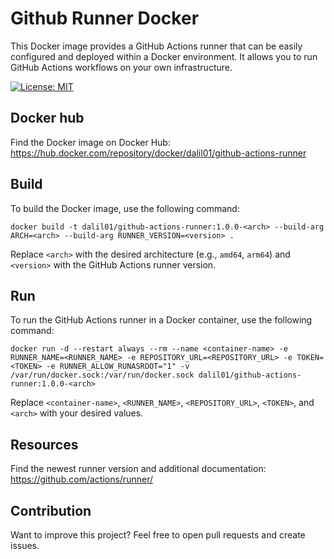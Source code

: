 # Github Runner Docker

This Docker image provides a GitHub Actions runner that can be easily configured and deployed within a Docker environment. It allows you to run GitHub Actions workflows on your own infrastructure.

[![License: MIT](https://img.shields.io/badge/License-MIT-yellow.svg)](https://github.com/dalil01/github-runner-docker/blob/main/LICENSE)

## Docker hub

Find the Docker image on Docker Hub: https://hub.docker.com/repository/docker/dalil01/github-actions-runner

## Build

To build the Docker image, use the following command:

```
docker build -t dalil01/github-actions-runner:1.0.0-<arch> --build-arg ARCH=<arch> --build-arg RUNNER_VERSION=<version> .
```

Replace `<arch>` with the desired architecture (e.g., `amd64`, `arm64`) and `<version>` with the GitHub Actions runner version.

## Run

To run the GitHub Actions runner in a Docker container, use the following command:

```
docker run -d --restart always --rm --name <container-name> -e RUNNER_NAME=<RUNNER_NAME> -e REPOSITORY_URL=<REPOSITORY_URL> -e TOKEN=<TOKEN> -e RUNNER_ALLOW_RUNASROOT="1" -v /var/run/docker.sock:/var/run/docker.sock dalil01/github-actions-runner:1.0.0-<arch>
```

Replace `<container-name>`, `<RUNNER_NAME>`, `<REPOSITORY_URL>`, `<TOKEN>`, and `<arch>` with your desired values.

## Resources

Find the newest runner version and additional documentation: https://github.com/actions/runner/

## Contribution

Want to improve this project? Feel free to open pull requests and create issues.